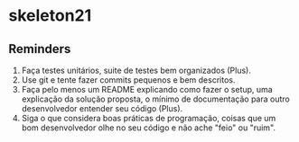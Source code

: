 # skeleton21 

## 

## Reminders
1. Faça testes unitários, suite de testes bem organizados (Plus).
2. Use git e tente fazer commits pequenos e bem descritos.
3. Faça pelo menos um README explicando como fazer o setup, uma explicação da solução proposta, o mínimo de documentação para outro desenvolvedor entender seu código (Plus).
4. Siga o que considera boas práticas de programação, coisas que um bom desenvolvedor olhe no seu código e não ache "feio" ou "ruim".
